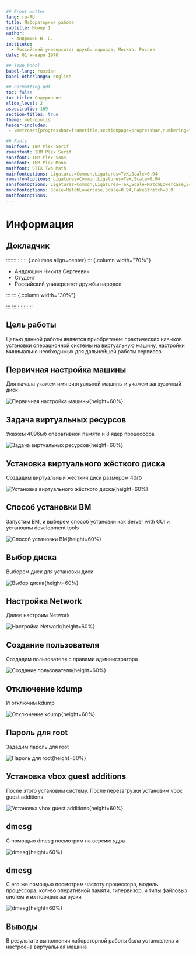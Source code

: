 ```yaml
---
## Front matter
lang: ru-RU
title: Лабораторная работа
subtitle: Номер 1
author:
  - Андрюшин Н. С. 
institute:
  - Российский университет дружбы народов, Москва, Россия
date: 01 января 1970

## i18n babel
babel-lang: russian
babel-otherlangs: english

## Formatting pdf
toc: false
toc-title: Содержание
slide_level: 2
aspectratio: 169
section-titles: true
theme: metropolis
header-includes:
 - \metroset{progressbar=frametitle,sectionpage=progressbar,numbering=fraction}

## Fonts
mainfont: IBM Plex Serif
romanfont: IBM Plex Serif
sansfont: IBM Plex Sans
monofont: IBM Plex Mono
mathfont: STIX Two Math
mainfontoptions: Ligatures=Common,Ligatures=TeX,Scale=0.94
romanfontoptions: Ligatures=Common,Ligatures=TeX,Scale=0.94
sansfontoptions: Ligatures=Common,Ligatures=TeX,Scale=MatchLowercase,Scale=0.94
monofontoptions: Scale=MatchLowercase,Scale=0.94,FakeStretch=0.9
mathfontoptions:
---
```


# Информация

## Докладчик

:::::::::::::: {.columns align=center}
::: {.column width="70%"}

  * Андрюшин Никита Сергеевич
  * Студент
  * Российский университет дружбы народов

:::
::: {.column width="30%"}


:::
::::::::::::::

## Цель работы

Целью данной работы является приобретение практических навыков установки операционной системы на виртуальную машину, настройки минимально необходимых для дальнейшей работы сервисов.

## Первичная настройка машины

Для начала укажем имя виртуальной машины и укажем загрузочный диск 

![Первичная настройка машины](image/1.png){height=60%}

## Задача виртуальных ресурсов

Укажем 4096мб оперативной памяти и 8 ядер процессора 

![Задача виртуальных ресурсов](image/2.png){height=60%}

## Установка виртуального жёсткого диска

Создадим виртуальный жёсткий диск размером 40гб

![Установка виртуального жёсткого диска](image/3.png){height=60%}

## Способ установки ВМ

Запустим ВМ, и выберем способ установки как Server with GUI и установим development tools 

![Способ установки ВМ](image/4.png){height=60%}

## Выбор диска

Выберем диск для установки диск 

![Выбор диска](image/5.png){height=60%}

## Настройка Network

Далее настроим Network

![Настройка Network](image/6.png){height=60%}

## Создание пользователя

Создадим пользователя с правами администратора

![Создание пользователя](image/7.png){height=60%}

## Отключение kdump

И отключим kdump

![Отключение kdump](image/8.png){height=60%}

## Пароль для root

Зададим пароль для root 

![Пароль для root](image/9.png){height=60%}

## Установка vbox guest additions

После этого установим систему. После перезагрузки установим vbox guest additions 

![Установка vbox guest additions](image/10.png){height=60%}

## dmesg

С помощью dmesg посмотрим на версию ядра 

![dmesg](image/11.png){height=60%}

## dmesg

С его же помощью посмотрим частоту процессора, модель процессора, кол-во оперативной памяти, гипервизор, и типы файловых систем и их порядок загрузки 

![dmesg](image/12.png){height=60%}

## Выводы

В результате выполнения лабораторной работы была установлена и настроена виртуальная машина
